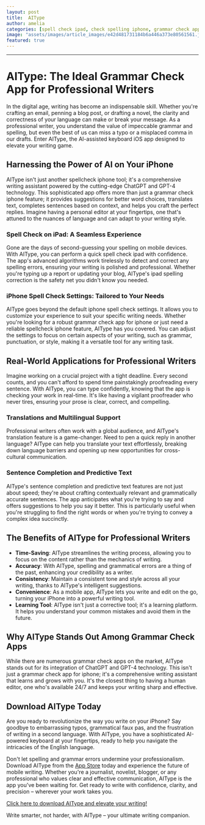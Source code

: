 ```yaml
---
layout: post
title:  AIType
author: amelia
categories: [spell check ipad, check spelling iphone, grammar check app for iphone, grammar check iphone, spellcheck iphone, iphone spelling correction, iphone spell check settings]
image: "assets/images/article_images/e42d481731184b6a446a373e80561561.jpg"
featured: true
---
```


---

# AIType: The Ideal Grammar Check App for Professional Writers

In the digital age, writing has become an indispensable skill. Whether you're crafting an email, penning a blog post, or drafting a novel, the clarity and correctness of your language can make or break your message. As a professional writer, you understand the value of impeccable grammar and spelling, but even the best of us can miss a typo or a misplaced comma in our drafts. Enter AIType, the AI-assisted keyboard iOS app designed to elevate your writing game.

## Harnessing the Power of AI on Your iPhone

AIType isn't just another spellcheck iphone tool; it's a comprehensive writing assistant powered by the cutting-edge ChatGPT and GPT-4 technology. This sophisticated app offers more than just a grammar check iphone feature; it provides suggestions for better word choices, translates text, completes sentences based on context, and helps you craft the perfect replies. Imagine having a personal editor at your fingertips, one that's attuned to the nuances of language and can adapt to your writing style.

### Spell Check on iPad: A Seamless Experience

Gone are the days of second-guessing your spelling on mobile devices. With AIType, you can perform a quick spell check ipad with confidence. The app's advanced algorithms work tirelessly to detect and correct any spelling errors, ensuring your writing is polished and professional. Whether you're typing up a report or updating your blog, AIType's ipad spelling correction is the safety net you didn't know you needed.

### iPhone Spell Check Settings: Tailored to Your Needs

AIType goes beyond the default iphone spell check settings. It allows you to customize your experience to suit your specific writing needs. Whether you're looking for a robust grammar check app for iphone or just need a reliable spellcheck iphone feature, AIType has you covered. You can adjust the settings to focus on certain aspects of your writing, such as grammar, punctuation, or style, making it a versatile tool for any writing task.

## Real-World Applications for Professional Writers

Imagine working on a crucial project with a tight deadline. Every second counts, and you can't afford to spend time painstakingly proofreading every sentence. With AIType, you can type confidently, knowing that the app is checking your work in real-time. It's like having a vigilant proofreader who never tires, ensuring your prose is clear, correct, and compelling.

### Translations and Multilingual Support

Professional writers often work with a global audience, and AIType's translation feature is a game-changer. Need to pen a quick reply in another language? AIType can help you translate your text effortlessly, breaking down language barriers and opening up new opportunities for cross-cultural communication.

### Sentence Completion and Predictive Text

AIType's sentence completion and predictive text features are not just about speed; they're about crafting contextually relevant and grammatically accurate sentences. The app anticipates what you're trying to say and offers suggestions to help you say it better. This is particularly useful when you're struggling to find the right words or when you're trying to convey a complex idea succinctly.

## The Benefits of AIType for Professional Writers

- **Time-Saving**: AIType streamlines the writing process, allowing you to focus on the content rather than the mechanics of writing.
- **Accuracy**: With AIType, spelling and grammatical errors are a thing of the past, enhancing your credibility as a writer.
- **Consistency**: Maintain a consistent tone and style across all your writing, thanks to AIType's intelligent suggestions.
- **Convenience**: As a mobile app, AIType lets you write and edit on the go, turning your iPhone into a powerful writing tool.
- **Learning Tool**: AIType isn't just a corrective tool; it's a learning platform. It helps you understand your common mistakes and avoid them in the future.

## Why AIType Stands Out Among Grammar Check Apps

While there are numerous grammar check apps on the market, AIType stands out for its integration of ChatGPT and GPT-4 technology. This isn't just a grammar check app for iphone; it's a comprehensive writing assistant that learns and grows with you. It's the closest thing to having a human editor, one who's available 24/7 and keeps your writing sharp and effective.

## Download AIType Today

Are you ready to revolutionize the way you write on your iPhone? Say goodbye to embarrassing typos, grammatical faux pas, and the frustration of writing in a second language. With AIType, you have a sophisticated AI-powered keyboard at your fingertips, ready to help you navigate the intricacies of the English language.

Don't let spelling and grammar errors undermine your professionalism. Download AIType from the [App Store](https://apps.apple.com/us/app/aitype-grammar-check-keyboard/id6469163944) today and experience the future of mobile writing. Whether you're a journalist, novelist, blogger, or any professional who values clear and effective communication, AIType is the app you've been waiting for. Get ready to write with confidence, clarity, and precision – wherever your work takes you.

[Click here to download AIType and elevate your writing!](https://apps.apple.com/us/app/aitype-grammar-check-keyboard/id6469163944)

Write smarter, not harder, with AIType – your ultimate writing companion.